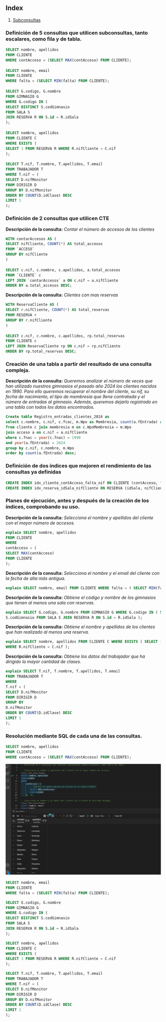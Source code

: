 ## Index  
1. [Subconsultas](#definicion-de-5-consultas-que-utilicen-subconsultas-tanto-escalares-como-fila-y-de-tabla)




### Definición de 5 consultas que utilicen subconsultas, tanto escalares, como fila y de tabla.
```sql
SELECT nombre, apellidos
FROM CLIENTE
WHERE contAcceso = (SELECT MAX(contAcceso) FROM CLIENTE);

SELECT nombre, email
FROM CLIENTE
WHERE falta = (SELECT MIN(falta) FROM CLIENTE);

SELECT G.codigo, G.nombre
FROM GIMNASIO G
WHERE G.codigo IN (
SELECT DISTINCT S.codGimnasio
FROM SALA S
JOIN RESERVA R ON S.id = R.idSala
);

SELECT nombre, apellidos
FROM CLIENTE C
WHERE EXISTS (
SELECT 1 FROM RESERVA R WHERE R.nifCliente = C.nif
);

SELECT T.nif, T.nombre, T.apellidos, T.email
FROM TRABAJADOR T
WHERE T.nif = (
SELECT D.nifMonitor
FROM DIRIGIR D
GROUP BY D.nifMonitor
ORDER BY COUNT(D.idClase) DESC
LIMIT 1
);
```  

### Definición de 2 consultas que utilicen CTE
**Descripción de la consulta:**
*Contar el número de accesos de los clientes* 
```sql
WITH contarAccesos AS (
SELECT nifCliente, COUNT(*) AS total_accesos
FROM `ACCESO`
GROUP BY nifCliente
)

SELECT c.nif, c.nombre, c.apellidos, a.total_accesos
FROM `CLIENTE` c
LEFT JOIN `contarAccesos` a ON c.nif = a.nifCliente
ORDER BY a.total_accesos DESC;
```  

**Descripción de la consulta:**
*Clientes con mas reservas*  
```sql
WITH ReservaCliente AS (
SELECT r.nifCliente, COUNT(*) AS total_reservas
FROM RESERVA r
GROUP BY r.nifCliente
)

SELECT c.nif, c.nombre, c.apellidos, rp.total_reservas
FROM CLIENTE c
LEFT JOIN ReservaCliente rp ON c.nif = rp.nifCliente
ORDER BY rp.total_reservas DESC;
```

### Creación de una tabla a partir del resultado de una consulta compleja.  
**Descripción de la consulta:**
*Queremos analizar el número de veces que han
utilizado nuestros gimnasios el pasado año 2024 los clientes nacidos en 1990.
Para ello queremos recuperar el nombre del cliente, su nif, su fecha de
nacimiento, el tipo de membresía que 9ene contratada y el número de entradas
al gimnasio. Además, queremos dejarlo registrado en una tabla con todos los
datos encontrados.*

```sql
Create table Registro_entradas_clientes_2024 as
select c.nombre, c.nif, c.fcac, m.Wpo as Membresia, count(a.fEntrada) as Entradas_gimnasio
from cliente c join membresia m on c.WpoMembresia = m.Wpo
join acceso a on c.nif = a.nifCliente
where c.fnac = year(c.fnac) = 1990
and year(a.fEntrada) = 2024
group by c.nif, c.nombre, m.Wpo
order by count(a.fEntrada) desc;
```

### Definición de dos índices que mejoren el rendimiento de las consultas ya definidas
```sql
CREATE INDEX idx_cliente_contAcceso_falta_nif ON CLIENTE (contAcceso, falta, nif);
CREATE INDEX idx_reserva_idSala_nifCliente ON RESERVA (idSala, nifCliente);
```

### Planes de ejecución, antes y después de la creación de los índices, comprobando su uso.  
**Descripción de la consulta:**
*Selecciona el nombre y apellidos del cliente con el mayor número de accesos.*
```sql
explain SELECT nombre, apellidos
FROM CLIENTE
WHERE
contAcceso = (
SELECT MAX(contAcceso)
FROM CLIENTE
);
```
**Descripción de la consulta:**
*Selecciona el nombre y el email del cliente con la fecha de alta más antigua.*
```sql
explain SELECT nombre, email FROM CLIENTE WHERE falta = ( SELECT MIN(falta) FROM CLIENTE );
```
**Descripción de la consulta:**
*Obtiene el código y nombre de los gimnasios que tienen al menos una sala con
reservas.*
```sql
explain SELECT G.codigo, G.nombre FROM GIMNASIO G WHERE G.codigo IN ( SELECT DISTINCT
S.codGimnasio FROM SALA S JOIN RESERVA R ON S.id = R.idSala );
```
**Descripción de la consulta:**
*Obtiene el nombre y apellidos de los clientes que han realizado al menos una
reserva.*
```sql
explain SELECT nombre, apellidos FROM CLIENTE C WHERE EXISTS ( SELECT 1 FROM RESERVA R
WHERE R.nifCliente = C.nif );
```
**Descripción de la consulta:**
*Obtiene los datos del trabajador que ha dirigido la mayor cantidad de clases.*
```sql
explain SELECT T.nif, T.nombre, T.apellidos, T.email
FROM TRABAJADOR T
WHERE
T.nif = (
SELECT D.nifMonitor
FROM DIRIGIR D
GROUP BY
D.nifMonitor
ORDER BY COUNT(D.idClase) DESC
LIMIT 1
);
```

### Resolución mediante SQL de cada una de las consultas.  
```sql
SELECT nombre, apellidos
FROM CLIENTE
WHERE contAcceso = (SELECT MAX(contAcceso) FROM CLIENTE);
```
![img](src/Images/consulta1.png)

```sql
SELECT nombre, email
FROM CLIENTE
WHERE falta = (SELECT MIN(falta) FROM CLIENTE);
```
```sql
SELECT G.codigo, G.nombre
FROM GIMNASIO G
WHERE G.codigo IN (
SELECT DISTINCT S.codGimnasio
FROM SALA S
JOIN RESERVA R ON S.id = R.idSala
);
```
```sql
SELECT nombre, apellidos
FROM CLIENTE C
WHERE EXISTS (
SELECT 1 FROM RESERVA R WHERE R.nifCliente = C.nif
);
```
```sql
SELECT T.nif, T.nombre, T.apellidos, T.email
FROM TRABAJADOR T
WHERE T.nif = (
SELECT D.nifMonitor
FROM DIRIGIR D
GROUP BY D.nifMonitor
ORDER BY COUNT(D.idClase) DESC
LIMIT 1
);
```
